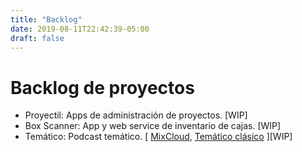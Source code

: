 ```yaml
---
title: "Backlog"
date: 2019-08-11T22:42:39-05:00
draft: false
---
```


# Backlog de proyectos

* Proyectil: Apps de administraci&oacute;n de proyectos. [WIP]
* Box Scanner: App y web service de inventario de cajas. [WIP]
* Tem&aacute;tico: Podcast tem&aacute;tico. [ [MixCloud](https://www.mixcloud.com/tematico/), [Tem&aacute;tico cl&aacute;sico](https://www.mixcloud.com/tematicoclasico) ][WIP]
